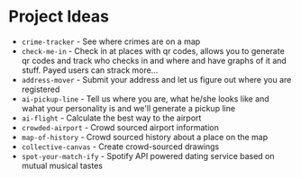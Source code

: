 # Project Ideas
- `crime-tracker` - See where crimes are on a map
- `check-me-in` - Check in at places with qr codes, allows you to generate qr codes and track who checks in and where and have graphs of it and stuff. Payed users can strack more...
- `address-mover` - Submit your address and let us figure out where you are registered
- `ai-pickup-line` - Tell us where you are, what he/she looks like and wahat your personality is and we'll generate a pickup line
- `ai-flight` - Calculate the best way to the airport
- `crowded-airport` - Crowd sourced airport information
- `map-of-history` - Crowd sourced history about a place on the map
- `collective-canvas` - Create crowd-sourced drawings
- `spot-your-match-ify` - Spotify API powered dating service based on mutual musical tastes


